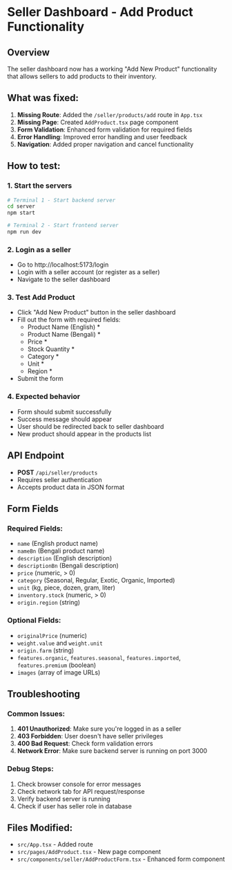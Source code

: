 # Seller Dashboard - Add Product Functionality

## Overview
The seller dashboard now has a working "Add New Product" functionality that allows sellers to add products to their inventory.

## What was fixed:
1. **Missing Route**: Added the `/seller/products/add` route in `App.tsx`
2. **Missing Page**: Created `AddProduct.tsx` page component
3. **Form Validation**: Enhanced form validation for required fields
4. **Error Handling**: Improved error handling and user feedback
5. **Navigation**: Added proper navigation and cancel functionality

## How to test:

### 1. Start the servers
```bash
# Terminal 1 - Start backend server
cd server
npm start

# Terminal 2 - Start frontend server
npm run dev
```

### 2. Login as a seller
- Go to http://localhost:5173/login
- Login with a seller account (or register as a seller)
- Navigate to the seller dashboard

### 3. Test Add Product
- Click "Add New Product" button in the seller dashboard
- Fill out the form with required fields:
  - Product Name (English) *
  - Product Name (Bengali) *
  - Price *
  - Stock Quantity *
  - Category *
  - Unit *
  - Region *
- Submit the form

### 4. Expected behavior
- Form should submit successfully
- Success message should appear
- User should be redirected back to seller dashboard
- New product should appear in the products list

## API Endpoint
- **POST** `/api/seller/products`
- Requires seller authentication
- Accepts product data in JSON format

## Form Fields
### Required Fields:
- `name` (English product name)
- `nameBn` (Bengali product name)
- `description` (English description)
- `descriptionBn` (Bengali description)
- `price` (numeric, > 0)
- `category` (Seasonal, Regular, Exotic, Organic, Imported)
- `unit` (kg, piece, dozen, gram, liter)
- `inventory.stock` (numeric, > 0)
- `origin.region` (string)

### Optional Fields:
- `originalPrice` (numeric)
- `weight.value` and `weight.unit`
- `origin.farm` (string)
- `features.organic`, `features.seasonal`, `features.imported`, `features.premium` (boolean)
- `images` (array of image URLs)

## Troubleshooting

### Common Issues:
1. **401 Unauthorized**: Make sure you're logged in as a seller
2. **403 Forbidden**: User doesn't have seller privileges
3. **400 Bad Request**: Check form validation errors
4. **Network Error**: Make sure backend server is running on port 3000

### Debug Steps:
1. Check browser console for error messages
2. Check network tab for API request/response
3. Verify backend server is running
4. Check if user has seller role in database

## Files Modified:
- `src/App.tsx` - Added route
- `src/pages/AddProduct.tsx` - New page component
- `src/components/seller/AddProductForm.tsx` - Enhanced form component 